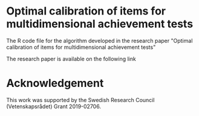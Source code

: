 # Optimal calibration of items for multidimensional achievement tests


The R code file for the algorithm developed in the research paper "Optimal calibration of items for multidimensional
achievement tests"

<!-- <img src="Exp1.png" width="40%" /> -->

The research paper is available on the following link


# Acknowledgement
This work was supported by the Swedish Research Council (Vetenskapsrådet) Grant 2019-02706.
